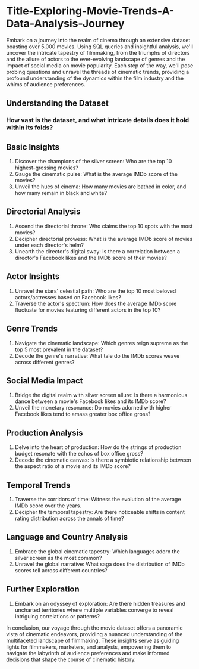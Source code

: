 # Title-Exploring-Movie-Trends-A-Data-Analysis-Journey

Embark on a journey into the realm of cinema through an extensive dataset boasting over 5,000 movies. Using SQL queries and insightful analysis, we'll uncover the intricate tapestry of filmmaking, from the triumphs of directors and the allure of actors to the ever-evolving landscape of genres and the impact of social media on movie popularity. Each step of the way, we'll pose probing questions and unravel the threads of cinematic trends, providing a profound understanding of the dynamics within the film industry and the whims of audience preferences.

## Understanding the Dataset

### How vast is the dataset, and what intricate details does it hold within its folds?

## Basic Insights

1. Discover the champions of the silver screen: Who are the top 10 highest-grossing movies?
2. Gauge the cinematic pulse: What is the average IMDb score of the movies?
3. Unveil the hues of cinema: How many movies are bathed in color, and how many remain in black and white?

## Directorial Analysis

1. Ascend the directorial throne: Who claims the top 10 spots with the most movies?
2. Decipher directorial prowess: What is the average IMDb score of movies under each director's helm?
3. Unearth the director's digital sway: Is there a correlation between a director's Facebook likes and the IMDb score of their movies?

## Actor Insights

1. Unravel the stars' celestial path: Who are the top 10 most beloved actors/actresses based on Facebook likes?
2. Traverse the actor's spectrum: How does the average IMDb score fluctuate for movies featuring different actors in the top 10?

## Genre Trends

1. Navigate the cinematic landscape: Which genres reign supreme as the top 5 most prevalent in the dataset?
2. Decode the genre's narrative: What tale do the IMDb scores weave across different genres?

## Social Media Impact

1. Bridge the digital realm with silver screen allure: Is there a harmonious dance between a movie's Facebook likes and its IMDb score?
2. Unveil the monetary resonance: Do movies adorned with higher Facebook likes tend to amass greater box office gross?

## Production Analysis

1. Delve into the heart of production: How do the strings of production budget resonate with the echos of box office gross?
2. Decode the cinematic canvas: Is there a symbiotic relationship between the aspect ratio of a movie and its IMDb score?

## Temporal Trends

1. Traverse the corridors of time: Witness the evolution of the average IMDb score over the years.
2. Decipher the temporal tapestry: Are there noticeable shifts in content rating distribution across the annals of time?

## Language and Country Analysis

1. Embrace the global cinematic tapestry: Which languages adorn the silver screen as the most common?
2. Unravel the global narrative: What saga does the distribution of IMDb scores tell across different countries?

## Further Exploration

1. Embark on an odyssey of exploration: Are there hidden treasures and uncharted territories where multiple variables converge to reveal intriguing correlations or patterns?

In conclusion, our voyage through the movie dataset offers a panoramic vista of cinematic endeavors, providing a nuanced understanding of the multifaceted landscape of filmmaking. These insights serve as guiding lights for filmmakers, marketers, and analysts, empowering them to navigate the labyrinth of audience preferences and make informed decisions that shape the course of cinematic history.
